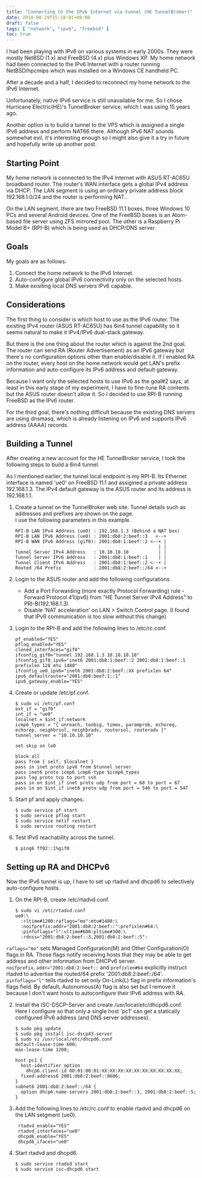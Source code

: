 ```yaml
---
title: "Connecting to the IPv6 Internet via tunnel (HE TunnelBroker)"
date: 2018-08-29T15:18:01+09:00
draft: false
tags: [ "network", "ipv6", "freebsd" ]
toc: true
---
```

I had been playing with IPv6 on various systems in early 2000s. They were mostly NetBSD (1.x) and FreeBSD (4.x) plus Windows XP. My home network had been connected to the IPv6 Internet with a router running NetBSD/hpcmips which was installed on a Windows CE handheld PC.

After a decade and a half, I decided to reconnect my home network to the IPv6 Internet.

Unfortunately, native IPv6 service is still unavailable for me. So I chose Hurricane Electric(HE)'s TunnelBroker service, which I was using 15 years ago.

Another option is to build a tunnel to the VPS which is assigned a single IPv6 address and perform NAT66 there. Although IPv6 NAT sounds somewhat evil, it's interesting enough so I might also give it a try in future and hopefully write up another post.

## Starting Point
My home network is connected to the IPv4 Internet with ASUS RT-AC65U broadband router. The router's WAN interface gets a global IPv4 address via DHCP. The LAN segment is using an ordinary private address block 192.168.1.0/24 and the router is performing NAT.

On the LAN segment, there are two FreeBSD 11.1 boxes, three Windows 10 PCs and several Android devices. One of the FreeBSD boxes is an Atom-based file server using ZFS mirrored pool. The other is a Raspberry Pi Model B+ (RPI-B) which is being used as DHCP/DNS server.

## Goals
My goals are as follows.

1. Connect the home network to the IPv6 Internet.
2. Auto-configure global IPv6 connectivity only on the selected hosts.
3. Make exisiting local DNS servers IPv6 capable.

## Considerations
The first thing to consider is which host to use as the IPv6 router. The existing IPv4 router (ASUS RT-AC65U) has 6in4 tunnel capability so it seems natural to make it IPv4/IPv6 dual-stack gateway.

But there is the one thing about the router which is against the 2nd goal. The router can send RA (Router Advertisement) as an IPv6 gateway but there's no configuration options other than enable/disable it. If I enabled RA on the router, every host on the home network would get LAN's prefix information and auto-configure its IPv6 address and default gateway.

Because I want only the selected hosts to use IPv6 as the goal#2 says, at least in this early stage of my experiment, I have to fine-tune RA contents but the ASUS router doesn't allow it. So I decided to use RPI-B running FreeBSD as the IPv6 router.

For the third goal, there's nothing difficult because the existing DNS servers are using dnsmasq, which is already listening on IPv6 and supports IPv6 address (AAAA) records.

## Building a Tunnel
After creating a new account for the HE TunnelBroker service, I took the following steps to build a 6in4 tunnel.

As I mentioned earlier, the tunnel local endpoint is my RPI-B. Its Ethernet interface is named 'ue0' on FreeBSD 11.1 and assigined a private address 192.168.1.3. The IPv4 default gateway is the ASUS router and its address is 192.168.1.1.

1. Create a tunnel on the TunnelBroker web site. Tunnel details such as addresses and prefixes are shown on the page.  
I use the following parameters in this example.
    ```
    RPI-B LAN IPv4 Address (ue0) : 192.168.1.3 (Behind a NAT box)
    RPI-B LAN IPv6 Address (ue0) : 2001:db8:2:beef::3   <--+
    RPI-B WAN IPv6 Address (gif0): 2001:db8:1:beef::2 <--+ |
                                                         | |
    Tunnel Server IPv4 Address   : 10.10.10.10           | |
    Tunnel Server IPv6 Address   : 2001:db8:1:beef::1    | |
    Tunnel Client IPv6 Address   : 2001:db8:1:beef::2 <--+ |
    Routed /64 Prefix            : 2001:db8:2:beef::/64 <--+
    ```

2. Login to the ASUS router and add the following configurations
    - Add a Port Forwarding (more exactly Protocol Forwarding) rule - Forward Protocol 41(ipv6) from "HE Tunnel Server IPv4 Address" to PRI-B(192.168.1.3) 
    - Disable 'NAT acceleration' on LAN > Switch Control page.
      (I found that IPv6 communication is too slow without this change)


3. Login to the RPI-B and add the following lines to /etc/rc.conf.  
    ```
    pf_enabled="YES"
    pflog_enabled="YES"
    cloned_interfaces="gif0"
    ifconfig_gif0="tunnel 192.168.1.3 10.10.10.10"
    ifconfig_gif0_ipv6="inet6 2001:db8:1:beef::2 2001:db8:1:beef::1 prefixlen 128 mtu 1480"
    ifconfig_ue0_ipv6="inet6 2001:db8:2:beef::XX prefixlen 64"
    ipv6_defaultrouter="2001:db8:beef:1::1"
    ipv6_gateway_enable="YES"
    ```

4. Create or update /etc/pf.conf.  
    ```
    $ sudo vi /etc/pf.conf
    ext_if = "gif0"
    int_if = "ue0"
    localnet = $int_if:network
    icmp6_types = "{ unreach, toobig, timex, paramprob, echoreq, echorep, neighbrsol, neighbradv, routersol, routeradv }"
    tunnel_server = "10.10.10.10"
    
    set skip on lo0
    
    block all
    pass from { self, $localnet }
    pass in inet proto ipv6 from $tunnel_server
    pass inet6 proto icmp6 icmp6-type $icmp6_types
    pass log proto tcp to port ssh
    pass in on $int_if inet proto udp from port = 68 to port = 67
    pass in on $int_if inet6 proto udp from port = 546 to port = 547
    ```

5. Start pf and apply changes.  
    ```
    $ sudo service pf start
    $ sudo service pflog start
    $ sudo service netif restart
    $ sudo service routing restart
    ```

6. Test IPv6 reachability across the tunnel.
    ```
    $ ping6 ff02::1%gif0
    ```

## Setting up RA and DHCPv6
Now the IPv6 tunnel is up, I have to set up rtadvd and dhcpd6 to selectively auto-configure hosts.

1. On the RPI-B, create /etc/rtadvd.conf.  
    ```
    $ sudo vi /etc/rtadvd.conf
    ue0:\
      :rltime#1200:raflags="mo":mtu#1480:\
      :noifprefix:addr="2001:db8:2:beef::":prefixlen#64:\
      :pinfoflags="l":vltime#600:pltime#300:\
      :rdnss="2001:db8:2:beef::3,2001:db8:2:beef::5":
    ```    
`raflags="mo"` sets Managed Configuration(M) and Other Configuration(O) flags in RA. Those flags notify receiving hosts that they may be able to get address and other information from DHCPv6 server.  
`noifprefix`, `addr="2001:db8:2:beef::` and `prefixlen#64` explicitly instruct rtadvd to advertise the routed/64 prefix '2001:db8:2:beef::/64'.  
`pinfoflags="l"` tells rtadvd to set only On-Link(L) flag in prefix information's flags field. By default, Autonomous(A) flag is also set but I remove it because I don't want hosts to autoconfigure their IPv6 address with RA.

2. Install the ISC-DSCP-Server and create /usr/local/etc/dhcpd6.conf.  
Here I configure so that only a single host 'pc1' can get a statically configured IPv6 address (and DNS server addresses).
    ```
    $ sudo pkg update
    $ sudo pkg install isc-dscp43-server
    $ sudo vi /usr/local/etc/dhcpd6.conf
    default-lease-time 600;
    max-lease-time 1200;
    
    host pc1 {
      host-identifier option
        dhcp6.client-id 00:01:00:01:XX:XX:XX:XX:XX:XX:XX:XX:XX:XX;
      fixed-address6 2001:db8:2:beef::8686;
    }
    subnet6 2001:db8:2:beef::/64 {
      option dhcp6.name-servers 2001:db8:2:beef::3, 2001:db8:2:beef::5;
    }
    ```

3. Add the following lines to /etc/rc.conf to enable rtadvd and dhcpd6 on the LAN setgment (ue0).
   ```
    rtadvd_enable="YES"
    rtadvd_interfaces="ue0"
    dhcpd6_enable="YES"
    dhcpd6_ifaces="ue0"
    ```

4. Start rtadvd and dhcpd6.
    ```
    $ sudo service rtadvd start
    $ sudo service isc-dhcpd6 start
    ```

